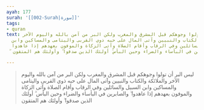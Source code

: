 ```yaml
---
ayah: 177
surah: '[[002-Surah|سورة]]'
tags:
- quran
text: ليس البر أن تولوا وجوهكم قبل المشرق والمغرب ولكن البر من آمن بالله واليوم الآخر
  والملائكة والكتاب والنبيين وآتى المال على حبه ذوي القربى واليتامى والمساكين وابن
  السبيل والسائلين وفي الرقاب وأقام الصلاة وآتى الزكاة والموفون بعهدهم إذا عاهدوا
  ۖ والصابرين في البأساء والضراء وحين البأس ۗ أولئك الذين صدقوا ۖ وأولئك هم المتقون

---
```

> ليس البر أن تولوا وجوهكم قبل المشرق والمغرب ولكن البر من آمن بالله واليوم الآخر والملائكة والكتاب والنبيين وآتى المال على حبه ذوي القربى واليتامى والمساكين وابن السبيل والسائلين وفي الرقاب وأقام الصلاة وآتى الزكاة والموفون بعهدهم إذا عاهدوا ۖ والصابرين في البأساء والضراء وحين البأس ۗ أولئك الذين صدقوا ۖ وأولئك هم المتقون
